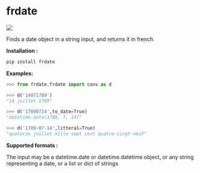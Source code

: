# frdate
[![](https://img.shields.io/badge/pypi-v0.4-blue)](https://pypi.org/project/frdate/)

Finds a date object in a string input, and returns it in french.

**Installation :**
```python
pip install frdate
```

**Examples:**

```python
>>> from frdate.frdate import conv as d

>>> d('14071789')
"14 juillet 1789"

>>> d('17890714',to_date=True)
"datetime.date(1789, 7, 14)"

>>> d('1789-07-14',litteral=True)
"quatorze juillet mille sept cent quatre-vingt-neuf"
```

**Supported formats :**

The input may be a datetime.date or datetime.datetime object, or any string representing a date, or a list or dict of strings
